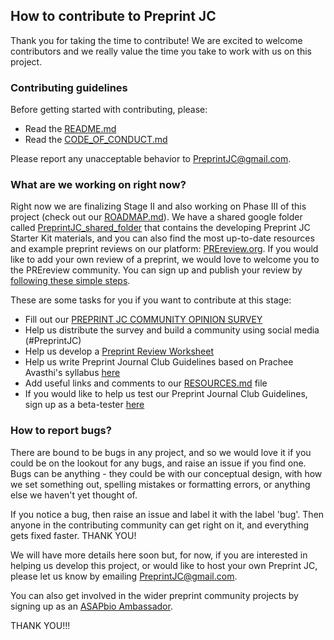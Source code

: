 ## How to contribute to Preprint JC

Thank you for taking the time to contribute! We are excited to welcome contributors and we really value the time you take to work with us on this project.

### Contributing guidelines
Before getting started with contributing, please:
* Read the [README.md](https://github.com/SamanthaHindle/preprint_JournalClub/blob/master/README.md)
* Read the [CODE_OF_CONDUCT.md](https://github.com/SamanthaHindle/preprint_JournalClub/blob/master/CODE_OF_CONDUCT.md)

Please report any unacceptable behavior to PreprintJC@gmail.com.

### What are we working on right now?
Right now we are finalizing Stage II and also working on Phase III of this project (check out our [ROADMAP.md](https://github.com/SamanthaHindle/preprint_JournalClub/blob/master/ROADMAP.md)). We have a shared google folder called [PreprintJC_shared_folder](https://drive.google.com/open?id=1RmH0yhNtL0l75zYtwCELbaiRRwgyfXAVHu-SceMlyCM) that contains the developing Preprint JC Starter Kit materials, and you can also find the most up-to-date resources and example preprint reviews on our platform: [PREreview.org](https://prereview.org). If you would like to add your own review of a preprint, we would love to welcome you to the PREreview community. You can sign up and publish your review by [following these simple steps](https://prereview.org/users/8850/articles/199648-getting-started-on-prereview-a-step-by-step-guide). 

These are some tasks for you if you want to contribute at this stage: 
 
* Fill out our [PREPRINT JC COMMUNITY OPINION SURVEY](https://goo.gl/forms/96u7A3DSpWI7TM7A2)  
* Help us distribute the survey and build a community using social media (#PreprintJC)
* Help us develop a [Preprint Review Worksheet](https://docs.google.com/document/d/1RmH0yhNtL0l75zYtwCELbaiRRwgyfXAVHu-SceMlyCM/edit?usp=sharing)
* Help us write Preprint Journal Club Guidelines based on Prachee Avasthi's syllabus [here](http://asapbio.org/10-ways)
* Add useful links and comments to our [RESOURCES.md](https://github.com/SamanthaHindle/preprint_JournalClub/blob/master/RESOURCES.md) file
* If you would like to help us test our Preprint Journal Club Guidelines, sign up as a beta-tester [here](https://github.com/SamanthaHindle/preprint_JournalClub/projects/4)

### How to report bugs?

There are bound to be bugs in any project, and so we would love it if you could be on the lookout for any bugs, and raise an issue if you find one. Bugs can be anything - they could be with our conceptual design, with how we set something out, spelling mistakes or formatting errors, or anything else we haven't yet thought of.

If you notice a bug, then raise an issue and label it with the label 'bug'. Then anyone in the contributing community can get right on it, and everything gets fixed faster. THANK YOU!

We will have more details here soon but, for now, if you are interested in helping us develop this project, or would like to host your own Preprint JC, please let us know by emailing PreprintJC@gmail.com.

You can also get involved in the wider preprint community projects by signing up as an [ASAPbio Ambassador](http://asapbio.org/asapbio-ambassadors).

THANK YOU!!!

